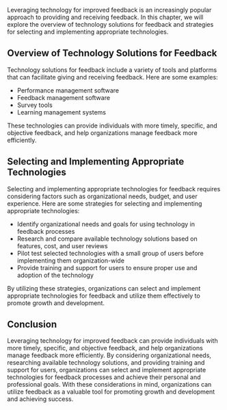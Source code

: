 
Leveraging technology for improved feedback is an increasingly popular approach to providing and receiving feedback. In this chapter, we will explore the overview of technology solutions for feedback and strategies for selecting and implementing appropriate technologies.

Overview of Technology Solutions for Feedback
---------------------------------------------

Technology solutions for feedback include a variety of tools and platforms that can facilitate giving and receiving feedback. Here are some examples:

* Performance management software
* Feedback management software
* Survey tools
* Learning management systems

These technologies can provide individuals with more timely, specific, and objective feedback, and help organizations manage feedback more efficiently.

Selecting and Implementing Appropriate Technologies
---------------------------------------------------

Selecting and implementing appropriate technologies for feedback requires considering factors such as organizational needs, budget, and user experience. Here are some strategies for selecting and implementing appropriate technologies:

* Identify organizational needs and goals for using technology in feedback processes
* Research and compare available technology solutions based on features, cost, and user reviews
* Pilot test selected technologies with a small group of users before implementing them organization-wide
* Provide training and support for users to ensure proper use and adoption of the technology

By utilizing these strategies, organizations can select and implement appropriate technologies for feedback and utilize them effectively to promote growth and development.

Conclusion
----------

Leveraging technology for improved feedback can provide individuals with more timely, specific, and objective feedback, and help organizations manage feedback more efficiently. By considering organizational needs, researching available technology solutions, and providing training and support for users, organizations can select and implement appropriate technologies for feedback processes and achieve their personal and professional goals. With these considerations in mind, organizations can utilize feedback as a valuable tool for promoting growth and development and achieving success.
